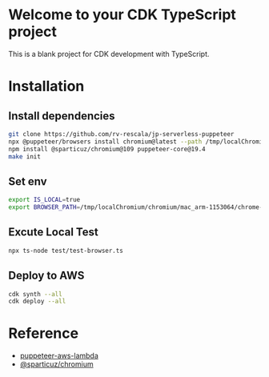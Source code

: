 # Welcome to your CDK TypeScript project

This is a blank project for CDK development with TypeScript.

# Installation

## Install dependencies

```bash
git clone https://github.com/rv-rescala/jp-serverless-puppeteer
npx @puppeteer/browsers install chromium@latest --path /tmp/localChromium
npm install @sparticuz/chromium@109 puppeteer-core@19.4
make init
```

## Set env

```bash
export IS_LOCAL=true    
export BROWSER_PATH=/tmp/localChromium/chromium/mac_arm-1153064/chrome-mac/Chromium.app/Contents/MacOS/Chromium # chack your path
```

## Excute Local Test

```bash
npx ts-node test/test-browser.ts
```

## Deploy to AWS

```bash
cdk synth --all
cdk deploy --all
```

# Reference
- [puppeteer-aws-lambda](https://www.cloudtechsimplified.com/puppeteer-aws-lambda/)
- [@sparticuz/chromium](https://github.com/Sparticuz/chromium)
